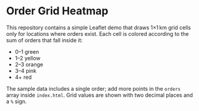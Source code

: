 # Order Grid Heatmap

This repository contains a simple Leaflet demo that draws 1×1 km grid cells only for locations where orders exist. Each cell is colored according to the sum of orders that fall inside it:

* 0–1 green
* 1–2 yellow
* 2–3 orange
* 3–4 pink
* 4+ red

The sample data includes a single order; add more points in the `orders` array inside `index.html`. Grid values are shown with two decimal places and a `%` sign.
